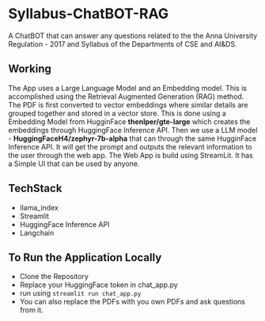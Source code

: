 # Syllabus-ChatBOT-RAG
A ChatBOT that can answer any questions related to the the Anna University Regulation - 2017 and Syllabus of the Departments of CSE and AI&DS.

## Working
The App uses a Large Language Model and an Embedding model. This is accomplished using the Retrieval Augmented Generation (RAG) method. The PDF is first converted to vector embeddings where similar details are grouped together and stored in a vector store. This is done using a Embedding Model from HugginFace **thenlper/gte-large** which creates the embeddings through HuggingFace Inference API. 
Then we use a LLM model - **HuggingFaceH4/zephyr-7b-alpha** that can through the same HugginFace Inference API. It will get the prompt and outputs the relevant information to the user through the web app.
The Web App is build using StreamLit. It has a Simple UI that can be used by anyone.

## TechStack
- llama_index
- Streamlit
- HuggingFace Inference API
- Langchain
## To Run the Application Locally
- Clone the Repository
- Replace your HuggingFace token in chat_app.py
- run using ```streamlit run chat_app.py```
- You can also replace the PDFs with you own PDFs and ask questions from it.

